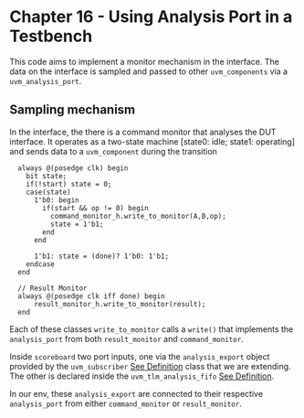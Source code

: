 # Chapter 16 - Using Analysis Port in a Testbench

This code aims to implement a monitor mechanism in the interface. The data on the interface is
sampled and passed to other `uvm_components` via a `uvm_analysis_port`.

## Sampling mechanism
In the interface, the there is a command monitor that analyses the DUT interface. It operates
as a two-state machine [state0: idle; state1: operating] and sends data to a `uvm_component` 
during the transition 

```
  always @(posedge clk) begin
    bit state;
    if(!start) state = 0;
    case(state)
      1'b0: begin
        if(start && op != 0) begin
          command_monitor_h.write_to_monitor(A,B,op);
          state = 1'b1;
        end 
      end

      1'b1: state = (done)? 1'b0: 1'b1;
    endcase   
  end
```

```
  // Result Monitor
  always @(posedge clk iff done) begin
      result_monitor_h.write_to_monitor(result);
  end
```

Each of these classes `write_to_monitor` calls a `write()` that implements the `analysis_port` from
both `result_monitor` and `command_monitor`.

Inside `scoreboard` two port inputs, one via the `analysis_export` object provided by the `uvm_subscriber` [See Definition](https://verificationacademy.com/verification-methodology-reference/uvm/src/comps/uvm_subscriber.svh)
class that we are extending. The other is declared inside the `uvm_tlm_analysis_fifo` [See Definition](https://verificationacademy.com/verification-methodology-reference/uvm/docs_1.1d/html/src/tlm1/uvm_tlm_fifos.svh).

In our env, these `analysis_export` are connected to their respective `analysis_port` from either
`command_monitor` or `result_monitor`.






